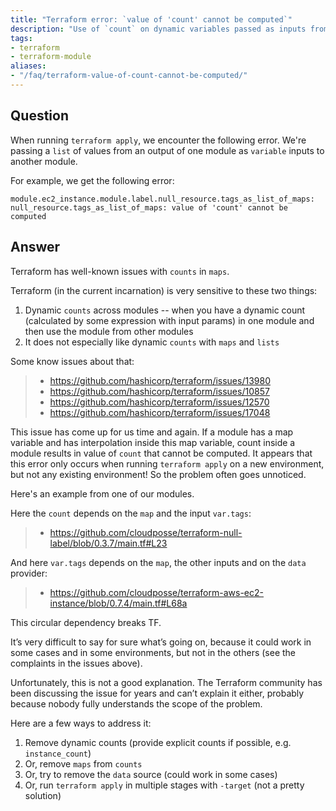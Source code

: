 ```yaml
---
title: "Terraform error: `value of 'count' cannot be computed`"
description: "Use of `count` on dynamic variables passed as inputs from other modules is not supported so pass explicit counts instead."
tags:
- terraform
- terraform-module
aliases:
- "/faq/terraform-value-of-count-cannot-be-computed/"
---
```


## Question

When running `terraform apply`, we encounter the following error. We're passing a `list` of values from an output of one module as `variable` inputs to another module.

For example, we get the following error:

```
module.ec2_instance.module.label.null_resource.tags_as_list_of_maps: null_resource.tags_as_list_of_maps: value of 'count' cannot be computed
```

## Answer

Terraform has well-known issues with `counts` in `maps`.

Terraform (in the current incarnation) is very sensitive to these two things:

1. Dynamic `counts` across modules -- when you have a dynamic count (calculated by some expression with input params) in one module and then use the module from other modules
2. It does not especially like dynamic `counts` with `maps` and `lists`

Some know issues about that:

> - <https://github.com/hashicorp/terraform/issues/13980>
> - <https://github.com/hashicorp/terraform/issues/10857>
> - <https://github.com/hashicorp/terraform/issues/12570>
> - <https://github.com/hashicorp/terraform/issues/17048>

This issue has come up for us time and again. If a module has a map variable and has interpolation inside this map variable, count inside a module results in value of `count` that cannot be computed. It appears that this error only occurs when running `terraform apply` on a new environment, but not any existing environment! So the problem often goes unnoticed.

Here's an example from one of our modules.

Here the `count` depends on the `map` and the input `var.tags`:

> - <https://github.com/cloudposse/terraform-null-label/blob/0.3.7/main.tf#L23>

And here `var.tags` depends on the `map`, the other inputs and on the `data` provider:

> - <https://github.com/cloudposse/terraform-aws-ec2-instance/blob/0.7.4/main.tf#L68a>

This circular dependency breaks TF.

It’s very difficult to say for sure what’s going on, because it could work in some cases and in some environments, but not in the others (see the complaints in the issues above).

Unfortunately, this is not a good explanation. The Terraform community has been discussing the issue for years and can’t explain it either, probably because nobody fully understands the scope of the problem.

Here are a few ways to address it:

1. Remove dynamic counts (provide explicit counts if possible, e.g. `instance_count`)
2. Or, remove `maps` from `counts`
3. Or, try to remove the `data` source (could work in some cases)
4. Or, run `terraform apply` in multiple stages with `-target` (not a pretty solution)
